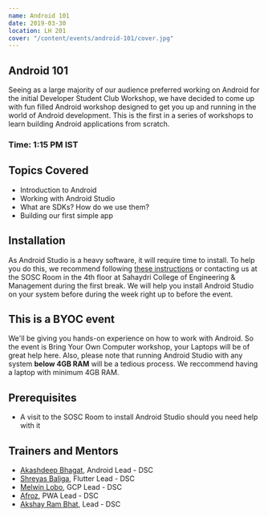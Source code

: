 ```yaml
---
name: Android 101
date: 2019-03-30
location: LH 201
cover: "/content/events/android-101/cover.jpg"
---
```

## Android 101
Seeing as a large majority of our audience preferred working on Android for the initial Developer Student Club Workshop, we have decided to come up with  fun filled Android workshop designed to get you up and running in the world of Android development. This is the first in a series of workshops to learn building Android applications from scratch.

### Time: 1:15 PM IST

## Topics Covered
- Introduction to Android
- Working with Android Studio
- What are SDKs? How do we use them?
- Building our first simple app

## Installation
As Android Studio is a heavy software, it will require time to install. To help you do this, we recommend following [these instructions](https://developer.android.com/studio/install) or contacting us at the SOSC Room in the 4th floor at Sahaydri College of Engineering & Management during the first break. We will help you install Android Studio on your system before during the week right up to before the event. 
## This is a BYOC event
We'll be giving you hands-on experience on how to work with Android. So the event is Bring Your Own Computer workshop, your Laptops will be of great help here. Also, please note that running Android Studio with any system **below 4GB RAM** will be a tedious process. We reccommend having a laptop with minimum 4GB RAM. 


## Prerequisites
- A visit to the SOSC Room to install Android Studio should you need help with it

## Trainers and Mentors
- [Akashdeep Bhagat](https://github.com/akashdeepb), Android Lead - DSC
- [Shreyas Baliga](https://github.com/ShreyasBaliga), Flutter Lead - DSC
- [Melwin Lobo](https://github.com/melwinlobo18), GCP Lead - DSC
- [Afroz](https://github.com/coderhawk999), PWA Lead - DSC
- [Akshay Ram Bhat](https://github.com/akshayrb22), Lead - DSC
